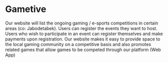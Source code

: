 # Gametive
Our website will list the ongoing gaming / e-sports competitions in certain areas (co: Jabodetabek). Users can register the events they want to host. Users who wish to participate in an event can register themselves and make payments upon registration. Our website makes it easy to provide space to the local gaming community on a competitive basis and also promotes related games that allow games to be competed through our platform (Web App)
